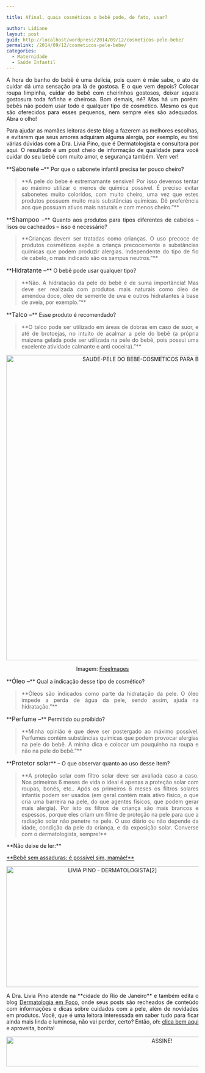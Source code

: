 ```yaml
---

title: Afinal, quais cosméticos o bebê pode, de fato, usar?

author: Lidiane
layout: post
guid: http://localhost/wordpress/2014/09/12/cosmeticos-pele-bebe/
permalink: /2014/09/12/cosmeticos-pele-bebe/
categories:
  - Maternidade
  - Saúde Infantil
---
```

<p align="justify">
  A hora do banho do bebê é uma delícia, pois quem é mãe sabe, o ato de cuidar dá uma sensação pra lá de gostosa. E o que vem depois? Colocar roupa limpinha, cuidar do bebê com cheirinhos gostosos, deixar aquela gostosura toda fofinha e cheirosa. Bom demais, né? Mas há um porém: bebês não podem usar todo e qualquer tipo de cosmético. Mesmo os que são oferecidos para esses pequenos, nem sempre eles são adequados. Abra o olho!
</p>

<p align="justify">
  Para ajudar as mamães leitoras deste blog a fazerem as melhores escolhas, e evitarem que seus amores adquiram alguma alergia, por exemplo, eu tirei várias dúvidas com a Dra. Livia Pino, que é Dermatologista e consultora por aqui. O resultado é um post cheio de informação de qualidade para você cuidar do seu bebê com muito amor, e segurança também. Vem ver!
</p>

<p align="justify">
  **<span style="font-size: medium;">Sabonete –</span>** Por que o sabonete infantil precisa ter pouco cheiro?
</p>

> <p align="justify">
>   **A pele do bebe é extremamante sensivel! Por isso devemos tentar ao máximo utilizar o menos de química possivel. É preciso evitar sabonetes muito coloridos, com muito cheiro, uma vez que estes produtos possuem muito mais substâncias químicas. Dê preferência aos que possuam ativos mais naturais e com menos cheiro.”**
> </p>

<p align="justify">
  **<span style="font-size: medium;">Shampoo –</span>** Quanto aos produtos para tipos diferentes de cabelos – lisos ou cacheados – isso é necessário?
</p>

> <p align="justify">
>   **Crianças devem ser tratadas como crianças. O uso precoce de produtos cosméticos expõe a criança precocemente a substâncias químicas que podem produzir alergias. Independente do tipo de fio de cabelo, o mais indicado são os xampus neutros.”**
> </p>

<p align="justify">
  **<span style="font-size: medium;">Hidratante –</span>** O bebê pode usar qualquer tipo?
</p>

> <p align="justify">
>   **Não. A hidratação da pele do bebê é de suma importância! Mas deve ser realizada com produtos mais naturais como óleo de amendoa doce, óleo de semente de uva e outros hidratantes à base de aveia, por exemplo.”**
> </p>

<p align="justify">
  **<span style="font-size: medium;">Talco –</span>** Esse produto é recomendado?
</p>

> <p align="justify">
>   **O talco pode ser utilizado em áreas de dobras em caso de suor, e até de brotoejas, no intuito de acalmar a pele do bebê (a própria maizena gelada pode ser utilizada na pele do bebê, pois possui uma excelente atividade calmante e anti coceira).”**
> </p>

<p align="center">
  <a href="http://www.trololodemulher.com.br/blog/wp-content/uploads/2014/09/SAUDE-PELE-DO-BEBE-COSMETICOS-PARA-BEBE-BEBE.jpg"><img class="alignnone size-full wp-image-10393" src="http://www.trololodemulher.com.br/blog/wp-content/uploads/2014/09/SAUDE-PELE-DO-BEBE-COSMETICOS-PARA-BEBE-BEBE.jpg" alt="SAUDE-PELE DO BEBE-COSMETICOS PARA BEBE-BEBE" width="755" height="800" /></a>
</p>

<p align="center">
  Imagem: <a href="http://www.freeimages.com/" target="_blank">FreeImages</a>
</p>

<p align="justify">
  **<span style="font-size: medium;">Óleo –</span>** Qual a indicação desse tipo de cosmético?
</p>

> <p align="justify">
>   **Óleos são indicados como parte da hidratação da pele. O óleo impede a perda de água da pele, sendo assim, ajuda na hidratação.”**
> </p>

<p align="justify">
  **<span style="font-size: medium;">Perfume –</span>** Permitido ou proibido?
</p>

> <p align="justify">
>   **Minha opinião é que deve ser postergado ao máximo possível. Perfumes contém substâncias químicas que podem provocar alergias na pele do bebê. A minha dica e colocar um pouquinho na roupa e não na pele do bebê.”**
> </p>

<p align="justify">
  **<span style="font-size: medium;">Protetor solar</span>** – O que observar quanto ao uso desse item?
</p>

> <p align="justify">
>   **A proteção solar com filtro solar deve ser avaliada caso a caso. Nos primeiros 6 meses de vida o ideal é apenas a proteção solar com roupas, bonés, etc.. Após os primeiros 6 meses os filtros solares infantis podem ser usados (em geral contém mais ativo físico, o que cria uma barreira na pele, do que agentes fisicos, que podem gerar mais alergia). Por isto os filtros de criança são mais brancos e espessos, porque eles criam um filme de proteção na pele para que a radiação solar não penetre na pele. O uso diário ou não depende da idade, condição da pele da criança, e da exposição solar. Converse com o dermatologista, sempre!**
> </p>

<p align="justify">
  **Não deixe de ler:**
</p>

<p align="justify">
  <a href="http://www.trololodemulher.com.br/2013/06/28/bebe-assaduras/" target="_blank">**Bebê sem assaduras: é possível sim, mamãe!**</a>
</p>

<p align="center">
  <a href="http://www.trololodemulher.com.br/blog/wp-content/uploads/2012/09/LIVIA-PINO-DERMATOLOGISTA2.png"><img class="alignnone size-full wp-image-9123" src="http://www.trololodemulher.com.br/blog/wp-content/uploads/2012/09/LIVIA-PINO-DERMATOLOGISTA2.png" alt="LIVIA PINO - DERMATOLOGISTA[2]" width="540" height="317" /></a>
</p>

<p align="justify">
  A Dra. Livia Pino atende na **cidade do Rio de Janeiro** e também edita o blog <a href="http://www.dermatologiaemfoco.blogspot.com/" target="_blank">Dermatologia em Foco</a>, onde seus posts são recheados de conteúdo com informações e dicas sobre cuidados com a pele, além de novidades em produtos. Você, que é uma leitora interessada em saber tudo para ficar ainda mais linda e luminosa, não vai perder, certo? Então, <em>oh</em>: <a href="http://www.dermatologiaemfoco.blogspot.com/" target="_blank">clica bem aqui</a> e aproveita, bonita!
</p>

<p align="center">
  <a href="http://feedburner.google.com/fb/a/mailverify?uri=blogBichaFemea&loc=en_US" target="_blank"><img class="alignnone size-full wp-image-10439" src="http://www.trololodemulher.com.br/blog/wp-content/uploads/2014/09/ASSINE.png" alt="ASSINE!" width="800" height="78" /></a>
</p>

<p align="justify">